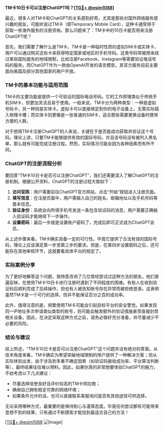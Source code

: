 **TM卡10日卡可以注册ChatGPT吗？[[TG💪+ @esim1088](https://t.me/s/esim1088)]**

最近，很多人对TM卡和ChatGPT的关系感到好奇。尤其是那些对国外网络服务感兴趣的朋友，可能听说过TM卡（即Temporary Mobile Card），这种卡通常用于获取一些海外服务的注册资格。那么问题来了：TM卡中的10日卡能否用来注册ChatGPT呢？

首先，我们需要了解什么是TM卡。TM卡是一种临时性质的虚拟SIM卡或实体卡，用户可以通过购买这些卡来获得特定国家或地区的手机号码。这类号码常被用来绕过某些国际服务的地域限制，比如注册Facebook、Instagram等需要验证电话号码的服务。而ChatGPT作为一款由OpenAI开发的语言模型，其官方服务目前主要面向美国及部分其他国家的用户开放。

### TM卡的基本功能与适用范围

TM卡的主要功能是提供一个可验证的国际电话号码。它的工作原理类似于传统手机SIM卡，但更加灵活且易于使用。一般来说，TM卡分为两种类型：一种是虚拟号码卡，另一种则是实体卡。虚拟卡可以直接绑定到你的电子设备上，无需实际插入物理卡槽；而实体卡则更像是一张普通的SIM卡，适合那些需要更换设备时携带方便的人群。

对于想用TM卡注册ChatGPT的人来说，关键在于是否能成功获取并验证这个号码。理论上讲，只要TM卡能够提供有效的国际号码，并且该号码没有被列入黑名单，那么就有可能完成注册过程。然而，实际情况可能会因为各种因素而有所不同。

### ChatGPT的注册流程分析

要回答“TM卡10日卡是否可以注册ChatGPT”，我们还需要深入了解ChatGPT的注册机制。根据公开资料，ChatGPT的注册过程大致如下：

1. **访问官网**：用户需要前往ChatGPT官方网站，点击“开始”按钮进入注册页面。
2. **填写信息**：在注册页面中，用户需输入自己的姓名、邮箱地址以及手机号码等基本信息。
3. **验证身份**：系统会向所填手机号发送一条包含验证码的消息，用户需要正确输入验证码才能继续下一步操作。
4. **设置密码**：最后一步就是设置账户密码了，完成后即可正式成为ChatGPT会员。

从上述步骤来看，TM卡确实具备一定的可行性。毕竟它提供了合法有效的国际号码，理论上应该满足第一步至第三步的要求。但是，在第四步设置密码之后，还可能存在其他审核环节，这就要看具体平台的规定了。

### 实际案例分享

为了更好地解答这个问题，我特意咨询了几位曾经尝试过这种方法的朋友。他们普遍反映，在使用TM卡10日卡进行注册时遇到了不同程度的困难。有些人在收到验证码后顺利完成了后续操作，但也有人被告知账号存在异常而被拒绝登录。这表明虽然TM卡是一个可行的选择，但并不能保证百分之百的成功率。

此外，值得注意的是，频繁使用TM卡可能会引起目标平台的安全警觉。如果发现同一IP地址多次申请类似类型的账号，则可能会触发额外的验证措施甚至直接封禁相关设备。因此，在决定采取这种方式之前，请务必做好充分准备，并尽量减少不必要的风险。

### 结论与建议

综上所述，“TM卡10日卡是否可以注册ChatGPT”这个问题并没有绝对的答案。从技术角度来看，TM卡确实为希望突破地域限制的用户提供了一种解决方案；但从实际体验出发，由于涉及到多重不确定因素（如验证码接收成功率、平台算法判断等），最终结果往往难以预料。因此，如果你真的非常想要体验ChatGPT的魅力，不妨考虑以下几点建议：

- 尽量选择信誉良好且评价较高的TM卡供应商；
- 确保自己拥有稳定可靠的网络环境；
- 如果条件允许的话，也可以直接联系客服询问是否有其他途径可供选择。

无论采用哪种方式，最重要的是保持耐心与谨慎态度。毕竟任何尝试都有可能带来意想不到的结果，只有通过不断摸索才能找到最适合自己的方法！

[[TG💪+ @esim1088](https://t.me/s/esim1088) ![Image](https://i.postimg.cc/4NQfJmqS/Snipaste-2025-05-13-00-14-12.png)]